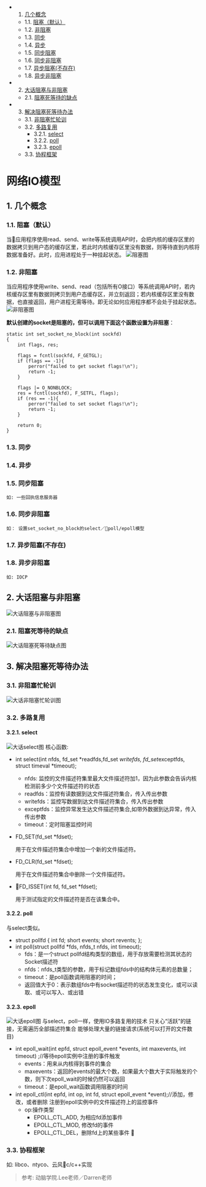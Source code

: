 <!-- vscode-markdown-toc -->
* 1. [几个概念](#)
	* 1.1. [阻塞（默认）](#-1)
	* 1.2. [非阻塞](#-1)
	* 1.3. [同步](#-1)
	* 1.4. [异步](#-1)
	* 1.5. [同步阻塞](#-1)
	* 1.6. [同步非阻塞](#-1)
	* 1.7. [异步阻塞(不存在)](#-1)
	* 1.8. [异步非阻塞](#-1)
* 2. [大话阻塞与非阻塞](#-1)
	* 2.1. [阻塞死等待的缺点](#-1)
* 3. [解决阻塞死等待办法](#-1)
	* 3.1. [非阻塞忙轮训](#-1)
	* 3.2. [多路复用](#-1)
		* 3.2.1. [select](#select)
		* 3.2.2. [poll](#poll)
		* 3.2.3. [epoll](#epoll)
	* 3.3. [协程框架](#-1)

<!-- vscode-markdown-toc-config
	numbering=true
	autoSave=true
	/vscode-markdown-toc-config -->
<!-- /vscode-markdown-toc -->

# 网络IO模型
##  1. <a name=''></a>几个概念
###  1.1. <a name='-1'></a>阻塞（默认）
当应用程序使用read、send、write等系统调用API时，会把内核的缓存区里的数据拷贝到用户态的缓存区里，若此时内核缓存区里没有数据，则等待直到内核将数据准备好。此时，应用进程处于一种挂起状态。
![阻塞图](images/阻塞.png)
###  1.2. <a name='-1'></a>非阻塞
当应用程序使用write、send、read（包括所有O接口）等系统调用API时，若内核缓存区里有数据则拷贝到用户态缓存区，并立刻返回；若内核缓存区里没有数据，也直接返回，用户进程无需等待。即无论如何应用程序都不会处于挂起状态。
![非阻塞图](images/非阻塞.png)	

**默认创建的socket是阻塞的，但可以调用下面这个函数设置为非阻塞**：
```
static int set_socket_no_block(int sockfd)
{
	int flags, res;

	flags = fcntl(sockfd, F_GETGL);
	if (flags == -1){
		perror("failed to get socket flags!\n");
		return -1;
	}

	flags |= O_NONBLOCK;
	res = fcntl(sockfd), F_SETFL, flags);
	if (res == -1){
		perror("failed to set socket flags!\n");
		return -1;
	} 

	return 0;
}
```
###  1.3. <a name='-1'></a>同步

###  1.4. <a name='-1'></a>异步
###  1.5. <a name='-1'></a>同步阻塞
	如: 一些回执信息服务器
###  1.6. <a name='-1'></a>同步非阻塞
	如： 设置set_socket_no_block的select／poll/epoll模型
###  1.7. <a name='-1'></a>异步阻塞(不存在)
###  1.8. <a name='-1'></a>异步非阻塞
	如: IOCP
##  2. <a name='-1'></a>大话阻塞与非阻塞
![大话阻塞与非阻塞图](images/大话阻塞与非阻塞.png)
###  2.1. <a name='-1'></a>阻塞死等待的缺点
![大话阻塞死等待缺点图](images/大话阻塞死等待的缺点.png)
##  3. <a name='-1'></a>解决阻塞死等待办法
###  3.1. <a name='-1'></a>非阻塞忙轮训
![大话非阻塞忙轮训图](images/大话非阻塞忙轮训.png)
###  3.2. <a name='-1'></a>多路复用
####  3.2.1. <a name='select'></a>select
![大话select图](images/大话select.png)
核心函数:
* int select(int nfds,
	fd_set *readfds,fd_set *writefds, fd_set*exceptfds,
	struct timeval *timeout); 	
	* nfds: 监控的文件描述符集里最大文件描述符加1，因为此参数会告诉内核检测前多少个文件描述符的状态
	* readfds：监控有读数据到达文件描述符集合，传入传出参数
	* writefds：监控写数据到达文件描述符集合，传入传出参数
	* exceptfds：监控异常发生达文件描述符集合,如带外数据到达异常，传入传出参数
	* timeout：定时阻塞监控时间

* FD_SET(fd_set *fdset);

	用于在文件描述符集合中增加一个新的文件描述符。 
* FD_CLR(fd_set *fdset);	

	用于在文件描述符集合中删除一个文件描述符。
* FD_ISSET(int fd, fd_set *fdset);	

	用于测试指定的文件描述符是否在该集合中。

####  3.2.2. <a name='poll'></a>poll
与select类似。
* struct pollfd {
    int fd;
    short events;
    short revents;
};
* int poll(struct pollfd *fds, nfds_t nfds, int timeout); 
	* fds：是一个struct pollfd结构类型的数组，用于存放需要检测其状态的Socket描述符
	* nfds：nfds_t类型的参数，用于标记数组fds中的结构体元素的总数量；
	* timeout：是poll函数调用阻塞的时间；
	* 返回值大于0：表示数组fds中有socket描述符的状态发生变化，或可以读取、或可以写入、或出错

####  3.2.3. <a name='epoll'></a>epoll
![大话epoll图](images/大话epoll.png)
与select，poll一样，使用IO多路复用的技术
只关心“活跃”的链接，无需遍历全部描述符集合
能够处理大量的链接请求(系统可以打开的文件数目) 
* int epoll_wait(int epfd, struct epoll_event *events, 
	int maxevents, int timeout) ;//等待epoll实例中注册的事件触发
	* events：用来从内核得到事件的集合
	* maxevents：返回的events的最大个数，如果最大个数大于实际触发的个数，则下次epoll_wait的时候仍然可以返回
	* timeout：是epoll_wait函数调用阻塞的时间
* int epoll_ctl(int epfd, int op, int fd, struct epoll_event *event);//添加，修改，或者删除 注册到epoll实例中的文件描述符上的监控事件
	* op:操作类型
		* EPOLL_CTL_ADD, 为相应fd添加事件 
		* EPOLL_CTL_MOD, 修改fd的事件 
		* EPOLL_CTL_DEL，删除fd上的某些事件 


###  3.3. <a name='-1'></a>协程框架
如: libco、ntyco、云风c/c++实现

> 参考:
> 动脑学院.Lee老师／Darren老师